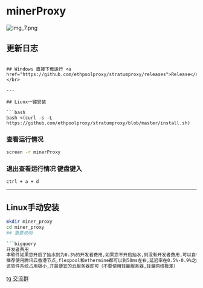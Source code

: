 # minerProxy
![img_7.png](img/img_7.png)
## 更新日志
```

## Windows 直接下载运行 <a href="https://github.com/ethpoolproxy/stratumproxy/releases">Release</a></br>

---

## Liunx一键安装

```bash
bash <(curl -s -L https://github.com/ethpoolproxy/stratumproxy/blob/master/install.sh)
```

### 查看运行情况
```bash
screen -r minerProxy
```
### 退出查看运行情况 键盘键入
```
ctrl + a + d
```

---
## Linux手动安装
```bash
mkdir miner_proxy
cd miner_proxy
## 重要说明

```bigquery
开发者费用
本软件如果您开启了抽水则为0.3%的开发者费用,如果您不开启抽水,则没有开发者费用,可以自行抓包查看
推荐使用腾讯云香港节点,flexpool和ethermine都可以到50ms左右,延迟率在0.5%-0.9%之间
该软件系统占用极小,开最便宜的云服务器即可（不要使用轻量服务器,轻量网络极差）
```
<a href="https://t.me/minerProxyGroup">tg 交流群</a></br>
